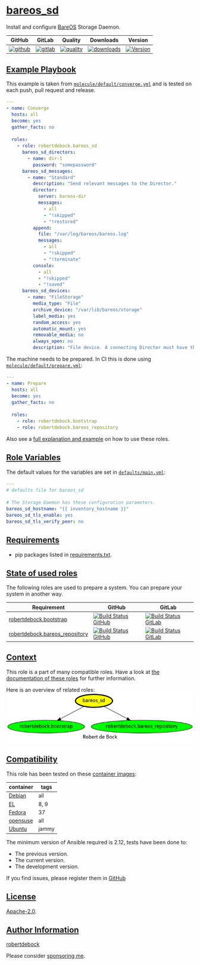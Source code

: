 # [bareos_sd](#bareos_sd)

Install and configure [BareOS](https://www.bareos.com/) Storage Daemon.

|GitHub|GitLab|Quality|Downloads|Version|
|------|------|-------|---------|-------|
|[![github](https://github.com/robertdebock/ansible-role-bareos_sd/workflows/Ansible%20Molecule/badge.svg)](https://github.com/robertdebock/ansible-role-bareos_sd/actions)|[![gitlab](https://gitlab.com/robertdebock-iac/ansible-role-bareos_sd/badges/master/pipeline.svg)](https://gitlab.com/robertdebock-iac/ansible-role-bareos_sd)|[![quality](https://img.shields.io/ansible/quality/63100)](https://galaxy.ansible.com/robertdebock/bareos_sd)|[![downloads](https://img.shields.io/ansible/role/d/63100)](https://galaxy.ansible.com/robertdebock/bareos_sd)|[![Version](https://img.shields.io/github/release/robertdebock/ansible-role-bareos_sd.svg)](https://github.com/robertdebock/ansible-role-bareos_sd/releases/)|

## [Example Playbook](#example-playbook)

This example is taken from [`molecule/default/converge.yml`](https://github.com/robertdebock/ansible-role-bareos_sd/blob/master/molecule/default/converge.yml) and is tested on each push, pull request and release.

```yaml
---
- name: Converge
  hosts: all
  become: yes
  gather_facts: no

  roles:
    - role: robertdebock.bareos_sd
      bareos_sd_directors:
        - name: dir-1
          password: "somepassword"
      bareos_sd_messages:
        - name: "Standard"
          description: "Send relevant messages to the Director."
          director:
            server: bareos-dir
            messages:
              - all
              - "!skipped"
              - "!restored"
          append:
            file: "/var/log/bareos/bareos.log"
            messages:
              - all
              - "!skipped"
              - "!terminate"
          console:
            - all
            - "!skipped"
            - "!saved"
      bareos_sd_devices:
        - name: "FileStorage"
          media_type: "File"
          archive_device: "/var/lib/bareos/storage"
          label_media: yes
          random_access: yes
          automatic_mount: yes
          removable_media: no
          always_open: no
          description: "File device. A connecting Director must have the same Name and MediaType."
```

The machine needs to be prepared. In CI this is done using [`molecule/default/prepare.yml`](https://github.com/robertdebock/ansible-role-bareos_sd/blob/master/molecule/default/prepare.yml):

```yaml
---
- name: Prepare
  hosts: all
  become: yes
  gather_facts: no

  roles:
    - role: robertdebock.bootstrap
    - role: robertdebock.bareos_repository
```

Also see a [full explanation and example](https://robertdebock.nl/how-to-use-these-roles.html) on how to use these roles.

## [Role Variables](#role-variables)

The default values for the variables are set in [`defaults/main.yml`](https://github.com/robertdebock/ansible-role-bareos_sd/blob/master/defaults/main.yml):

```yaml
---
# defaults file for bareos_sd

# The Storage Daemon has these configuration parameters.
bareos_sd_hostname: "{{ inventory_hostname }}"
bareos_sd_tls_enable: yes
bareos_sd_tls_verify_peer: no
```

## [Requirements](#requirements)

- pip packages listed in [requirements.txt](https://github.com/robertdebock/ansible-role-bareos_sd/blob/master/requirements.txt).

## [State of used roles](#state-of-used-roles)

The following roles are used to prepare a system. You can prepare your system in another way.

| Requirement | GitHub | GitLab |
|-------------|--------|--------|
|[robertdebock.bootstrap](https://galaxy.ansible.com/robertdebock/bootstrap)|[![Build Status GitHub](https://github.com/robertdebock/ansible-role-bootstrap/workflows/Ansible%20Molecule/badge.svg)](https://github.com/robertdebock/ansible-role-bootstrap/actions)|[![Build Status GitLab](https://gitlab.com/robertdebock-iac/ansible-role-bootstrap/badges/master/pipeline.svg)](https://gitlab.com/robertdebock-iac/ansible-role-bootstrap)|
|[robertdebock.bareos_repository](https://galaxy.ansible.com/robertdebock/bareos_repository)|[![Build Status GitHub](https://github.com/robertdebock/ansible-role-bareos_repository/workflows/Ansible%20Molecule/badge.svg)](https://github.com/robertdebock/ansible-role-bareos_repository/actions)|[![Build Status GitLab](https://gitlab.com/robertdebock-iac/ansible-role-bareos_repository/badges/master/pipeline.svg)](https://gitlab.com/robertdebock-iac/ansible-role-bareos_repository)|

## [Context](#context)

This role is a part of many compatible roles. Have a look at [the documentation of these roles](https://robertdebock.nl/) for further information.

Here is an overview of related roles:
![dependencies](https://raw.githubusercontent.com/robertdebock/ansible-role-bareos_sd/png/requirements.png "Dependencies")

## [Compatibility](#compatibility)

This role has been tested on these [container images](https://hub.docker.com/u/robertdebock):

|container|tags|
|---------|----|
|[Debian](https://hub.docker.com/repository/docker/robertdebock/debian/general)|all|
|[EL](https://hub.docker.com/repository/docker/robertdebock/enterpriselinux/general)|8, 9|
|[Fedora](https://hub.docker.com/repository/docker/robertdebock/fedora/general)|37|
|[opensuse](https://hub.docker.com/repository/docker/robertdebock/opensuse/general)|all|
|[Ubuntu](https://hub.docker.com/repository/docker/robertdebock/ubuntu/general)|jammy|

The minimum version of Ansible required is 2.12, tests have been done to:

- The previous version.
- The current version.
- The development version.

If you find issues, please register them in [GitHub](https://github.com/robertdebock/ansible-role-bareos_sd/issues)

## [License](#license)

[Apache-2.0](https://github.com/robertdebock/ansible-role-bareos_sd/blob/master/LICENSE).

## [Author Information](#author-information)

[robertdebock](https://robertdebock.nl/)

Please consider [sponsoring me](https://github.com/sponsors/robertdebock).
